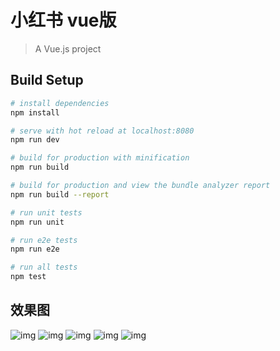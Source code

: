 # 小红书 vue版

> A Vue.js project

## Build Setup

``` bash
# install dependencies
npm install

# serve with hot reload at localhost:8080
npm run dev

# build for production with minification
npm run build

# build for production and view the bundle analyzer report
npm run build --report

# run unit tests
npm run unit

# run e2e tests
npm run e2e

# run all tests
npm test
```
## 效果图
![img](./screenshots/find.PNG)
![img](./screenshots/userInfo.PNG)
![img](./screenshots/noteDetail.PNG)
![img](./screenshots/comment.PNG)
![img](./screenshots/commentDetail.PNG)
